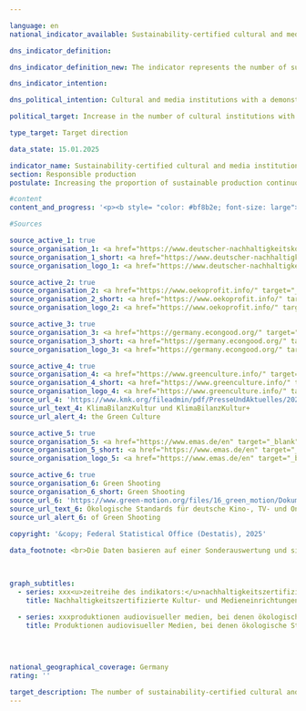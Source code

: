 ```yaml
---

language: en        
national_indicator_available: Sustainability-certified cultural and media institutions        

dns_indicator_definition:         

dns_indicator_definition_new: The indicator represents the number of sustainability-certified cultural and media institutions.        

dns_indicator_intention:         

dns_political_intention: Cultural and media institutions with a demonstrable contribution to sustainability have carried out a successful internal transformation process and, in view of their special communicative function, also contribute to social sensitisation in various socio-cultural milieus with their narratives.        

political_target: Increase in the number of cultural institutions with corresponding certificates by 2030        

type_target: Target direction        

data_state: 15.01.2025        

indicator_name: Sustainability-certified cultural and media institutions        
section: Responsible production        
postulate: Increasing the proportion of sustainable production continuously        

#content         
content_and_progress: '<p><b style= "color: #bf8b2e; font-size: large">12.2.b Nachhaltigkeitszertifizierte Kultur- und Medieneinrichtungen</b><br><br>The indicator measures the number of cultural and media institutions that have received sustainability certification. Since it is not possible to capture the entire spectrum of all cultural and media institutions, the indicator is limited to publicly funded institutions in the areas of theaters, concert halls and orchestras, libraries, archives, museums and art galleries, visitor centers, music clubs, festivals, event venues, and publicly accessible cultural heritage sites. Cultural education institutions such as music schools are not included.<br><br>Given the heterogeneity of the cultural and media landscape, the indicator focuses on certificates and management systems that cover various aspects of sustainability. These include, among others, the German Sustainability Code (DNK), Ökoprofit, the Economy for the Common Good, KlimaBilanzKultur (KBK) and KlimaBilanzKultur+&nbsp;(KBK+), the Eco-Management and Audit Scheme (<abbr title="Eco-Management and Audit Scheme" tabindex="0">EMAS</abbr>), and the application of the following management systems: <abbr title="International Organization for Standardization" tabindex="0">ISO</abbr> 14001&nbsp;(international environmental management system standard), <abbr title="International Organization for Standardization" tabindex="0">ISO</abbr> 20121-24&nbsp;(sustainability management systems for events), <abbr title="International Organization for Standardization" tabindex="0">ISO</abbr> 50001&nbsp;(international energy management standard), and <abbr title="International Organization for Standardization" tabindex="0">ISO</abbr> 50005&nbsp;(guidelines for the phased introduction of energy management systems).<br><br>Cultural and media institutions that meet at least one of these certificates or management systems are grouped together. Due to the large number of certificates and management systems, there may be overlaps with other indicators of the German Sustainability Strategy (<abbr title="German Susatinability Strategy" tabindex="0">DNS</abbr>), such as the voluntary sustainability reporting of companies according to the German Sustainability Code (DNK) (<a href="https://dns-indikatoren.de/8-6">Indicator 8.6</a>) and the number of <abbr title="Eco-Management and Audit Scheme" tabindex="0">EMAS</abbr>-certified companies (<a href="https://dns-indikatoren.de/12-2-a">Indicator 12.2.a</a>).<br><br>The unweighted summation across cultural and media institutions, which are very heterogeneous in terms of both size and focus, and which have committed to certificates and management systems with different orientations, limits the indicator"s significance regarding the social and ecological orientation of cultural production. At most, the indicator allows for a future assessment of whether the commitment of cultural and media institutions to sustainability issues is increasing in general. Furthermore, the reference to a certificate or management system only provides indirect information about the actual extent of the ecological and social impact of the cultural sector.<br><br>The certificates and management systems considered largely do not explicitly refer to the cultural sector, but rather address general aspects of sustainable business and production. The indicator does not consider the protection of culture or the sustainable use of cultural content, but rather highlights the sustainability aspects of cultural institutions. A special communicative function of culture, which is intended to contribute to social awareness in various socio-cultural environments, is only indirectly taken into account by the indicator, as the certifications mentioned do not focus on the content of cultural products, but rather on their production and provision. Nor can it necessarily be concluded that the target groups of cultural institutions are actually influenced in their actions by their sustainable orientation. Rather, a sustainable cultural offering could increasingly appeal to an environment that is already sensitized to the respective issues.<br><br>In 2024, 77&nbsp;cultural and media institutions were recorded with at least one sustainability certificate. The exact total number of publicly funded cultural and media institutions in Germany is unknown, but there are almost 9,000&nbsp;libraries, over 6,000&nbsp;museums, and more than 600&nbsp;public theater venues. This illustrates that the absolute number of sustainability-certified cultural and media institutions is in the per mille range, indicating considerable potential for growth in this area.<br><br>For various reasons, audiovisualproducts are not included in the indicator. Environmental standards exist for the production of German cinema, TV, and online/video on demand productions, covering aspects such as energy consumption, transport, accommodation and catering, as well as the use and utilization of materials. Since March 1, 2023, compliance with these standards has been mandatory in order to receive federal funding. In the first six months after the introduction of mandatory compliance, a total of 82&nbsp;audiovisual productions demonstrated compliance. A further 234&nbsp;productions followed between September 1, 2023, and August 30, 2024.<br><br>Data collection did not begin until 2024, so it is not yet possible to assess the indicator in relation to the politically defined goal of increasing the number of sustainability-certified cultural and media institutions.</p>'                

#Sources        

source_active_1: true
source_organisation_1: <a href="https://www.deutscher-nachhaltigkeitskodex.de/en/" target="_blank" onclick="return confirm_alert('XXX', 'En')">XXX</a>
source_organisation_1_short: <a href="https://www.deutscher-nachhaltigkeitskodex.de/en/" target="_blank" onclick="return confirm_alert('XXX', 'En')">XXX</a>
source_organisation_logo_1: <a href="https://www.deutscher-nachhaltigkeitskodex.de/en/" target="_blank" onclick="return confirm_alert('XXX', 'En')"><img src="https://dnsTestEnvironment.github.io/dns-indicators/public/OrgImgEn/dnk.png" alt="XXX" title=" Click here to visit the homepage of the organizationXXX" style="height:60px; width:148px; border:transparent"/></a>

source_active_2: true
source_organisation_2: <a href="https://www.oekoprofit.info/" target="_blank" onclick="return confirm_alert('X', 'En')">X</a>
source_organisation_2_short: <a href="https://www.oekoprofit.info/" target="_blank" onclick="return confirm_alert('X', 'En')">X</a>
source_organisation_logo_2: <a href="https://www.oekoprofit.info/" target="_blank" onclick="return confirm_alert('X', 'En')"><img src="https://dnsTestEnvironment.github.io/dns-indicators/public/OrgImgEn/oeko.png" alt="X" title=" Click here to visit the homepage of the organizationX" style="height:60px; width:148px; border:transparent"/></a>

source_active_3: true
source_organisation_3: <a href="https://germany.econgood.org/" target="_blank" onclick="return confirm_alert('X', 'En')">X</a>
source_organisation_3_short: <a href="https://germany.econgood.org/" target="_blank" onclick="return confirm_alert('X', 'En')">X</a>
source_organisation_logo_3: <a href="https://germany.econgood.org/" target="_blank" onclick="return confirm_alert('X', 'En')"><img src="https://dnsTestEnvironment.github.io/dns-indicators/public/OrgImgEn/gwoe.png" alt="X" title=" Click here to visit the homepage of the organizationX" style="height:60px; width:148px; border:transparent"/></a>

source_active_4: true
source_organisation_4: <a href="https://www.greenculture.info/" target="_blank" onclick="return confirm_alert('the Green Culture', 'En')">Green Culture</a>
source_organisation_4_short: <a href="https://www.greenculture.info/" target="_blank" onclick="return confirm_alert('the Green Culture', 'En')">Green Culture</a>
source_organisation_logo_4: <a href="https://www.greenculture.info/" target="_blank" onclick="return confirm_alert('the Green Culture', 'En')"><img src="https://dnsTestEnvironment.github.io/dns-indicators/public/OrgImgEn/gc.png" alt="Green Culture" title=" Click here to visit the homepage of the organizationGreen Culture" style="height:60px; width:148px; border:transparent"/></a>
source_url_4: 'https://www.kmk.org/fileadmin/pdf/PresseUndAktuelles/2023/Anleitung_zum_CO2-Kulturrechner.pdf'
source_url_text_4: KlimaBilanzKultur und KlimaBilanzKultur+
source_url_alert_4: the Green Culture

source_active_5: true
source_organisation_5: <a href="https://www.emas.de/en" target="_blank" onclick="return confirm_alert('XXX', 'En')">XXX</a>
source_organisation_5_short: <a href="https://www.emas.de/en" target="_blank" onclick="return confirm_alert('XXX', 'En')">XXX</a>
source_organisation_logo_5: <a href="https://www.emas.de/en" target="_blank" onclick="return confirm_alert('XXX', 'En')"><img src="https://dnsTestEnvironment.github.io/dns-indicators/public/OrgImgEn/emas.png" alt="XXX" title=" Click here to visit the homepage of the organizationXXX" style="height:60px; width:148px; border:transparent"/></a>

source_active_6: true
source_organisation_6: Green Shooting
source_organisation_6_short: Green Shooting
source_url_6: 'https://www.green-motion.org/files/16_green_motion/Dokumente/20241209_OEkologische_Standards_UEbergangsfassung_Januar_2025.pdf'
source_url_text_6: Ökologische Standards für deutsche Kino-, TV- und Online-/Vod-Produktionen
source_url_alert_6: of Green Shooting
        
copyright: '&copy; Federal Statistical Office (Destatis), 2025'        

data_footnote: <br>Die Daten basieren auf einer Sonderauswertung und sind nicht öffentlich zugänglich.        

        

graph_subtitles: 
  - series: xxx<u>zeitreihe des indikators:</u>nachhaltigkeitszertifizierte kultur- und medieneinrichtungen
    title: Nachhaltigkeitszertifizierte Kultur- und Medieneinrichtungen
    
  - series: xxxproduktionen audiovisueller medien, bei denen ökologische standards eingehalten wurden
    title: Produktionen audiovisueller Medien, bei denen ökologische Standards eingehalten wurden
            

                

national_geographical_coverage: Germany        
rating: ''        

target_description: The number of sustainability-certified cultural and media institutions should increase.<br><br><br>No assessment possible. Too few data points.        
---
```


